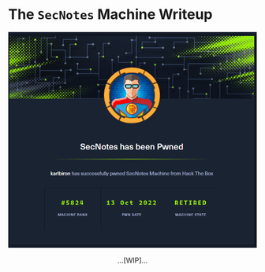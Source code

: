 # The `SecNotes` Machine Writeup

![secnotes_pwned](/assets/secnotes_pwned.png)

<p align="center">
...[WIP]...
</p>